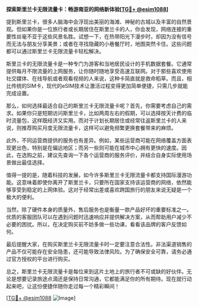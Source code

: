 **探索斯里兰卡无限流量卡：畅游南亚的网络新体验[[TG💪+ @esim1088](https://t.me/s/esim1088)]**

提到斯里兰卡，很多人脑海中会浮现出美丽的海滩、神秘的古城以及丰富的自然景观。但如果你是一位旅行者或长期居住在斯里兰卡的人，你会发现，网络连接的重要性丝毫不亚于这些风景名胜。试想一下，在热带阳光下漫步时，却因为没有信号而无法与朋友分享美景；或者在寻找隐藏的小巷餐厅时，地图突然卡住。这些问题都可以通过斯里兰卡无限流量卡轻松解决。

斯里兰卡的无限流量卡是一种专门为游客和当地居民设计的手机数据套餐。它通常提供每月不限流量的上网服务，让你随时随地享受高速互联网。对于那些喜欢使用社交媒体、在线导航或者观看视频的人来说，这种卡简直就是救命稻草。而且，相比传统的SIM卡，现代的eSIM技术让激活过程变得更加简单便捷，只需几步就能完成设置。

那么，如何选择最适合自己的斯里兰卡无限流量卡呢？首先，你需要考虑自己的需求。如果你只是短期访问斯里兰卡，比如两周左右的假期，可以选择按天计费的临时流量包，这样既经济又实用。而对于计划长期居住或经常往返斯里兰卡的人来说，则推荐购买月度无限流量卡，这样可以避免频繁更换套餐带来的麻烦。

此外，不同运营商提供的服务也有差异。例如，某些运营商可能在网络覆盖方面表现更出色，特别是在偏远地区；而另一些则可能在城市中心拥有更快的速度。因此，在选购之前，建议先查询一下各个运营商的服务评价，并结合自身实际使用场景做出最佳选择。

值得一提的是，随着科技的发展，如今许多斯里兰卡无限流量卡都支持国际漫游功能。这意味着即使你离开了斯里兰卡，只要所在国家支持该运营商的网络，依然能够享受到稳定的上网体验。这对于经常出差或喜欢跨国旅行的朋友来说无疑是一个极大的便利。

当然，除了硬件本身的质量外，售后服务也是衡量一款产品好坏的重要标准之一。优质的客服团队可以在遇到问题时迅速响应并提供解决方案，从而帮助用户减少不必要的困扰。所以，在决定购买前不妨多做一些功课，看看该品牌的客户反馈如何。

最后提醒大家，在购买斯里兰卡无限流量卡时一定要注意合法性。非法渠道销售的产品不仅可能存在安全隐患，还可能导致法律风险。为了确保安全可靠，请务必通过官方授权的平台进行购买。

总之，斯里兰卡无限流量卡是每位来到这片土地上的旅行者不可或缺的好伙伴。无论是想要记录旅途点滴还是保持日常沟通，它都能满足你的所有期待。现在就行动起来吧，让这份便捷伴随你走过每一个精彩瞬间！

[[TG💪+ @esim1088](https://t.me/s/esim1088) ![Image](https://i.postimg.cc/4NQfJmqS/Snipaste-2025-05-13-00-14-12.png)]